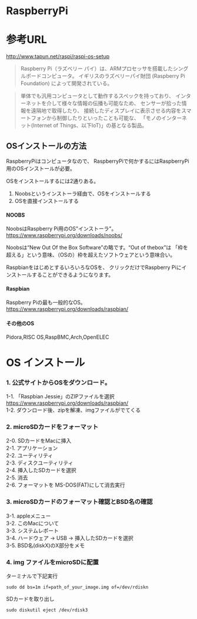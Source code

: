 
# RaspberryPi

# 参考URL

http://www.tapun.net/raspi/raspi-os-setup


>Raspberry Pi（ラズベリー パイ）は、ARMプロセッサを搭載したシングルボードコンピュータ。
>イギリスのラズベリーパイ財団 (Raspberry Pi Foundation) によって開発されている。

>単体でも汎用コンピュータとして動作するスペックを持っており、
>インターネットを介して様々な情報の伝播も可能なため、
>センサーが拾った情報を遠隔地で取得したり、
>接続したディスプレイに表示させる内容をスマートフォンから制御したりといったことも可能な、
>「モノのインターネット(Internet of Things、以下IoT)」の基となる製品。


## OSインストールの方法

RaspberryPiはコンピュータなので、
RaspberryPiで何かするにはRaspberryPi用のOSインストールが必要。

OSをインストールするには2通りある。

1. Noobsというインストーラ経由で、OSをインストールする
2. OSを直接インストールする


#### NOOBS
NoobsはRaspberry Pi用のOS"インストーラ"。 
https://www.raspberrypi.org/downloads/noobs/

Noobsは“New Out Of the Box Software”の略です。“Out of thebox”は
「枠を超える」という意味、（OSの）枠を超えたソフトウェアという意味合い。

RaspbianをはじめとするいろいろなOSを、
クリックだけでRaspberry Piにインストールすることができるようになります。

#### Raspbian
Raspberry Piの最も一般的なOS。
https://www.raspberrypi.org/downloads/raspbian/

#### その他のOS
Pidora,RISC OS,RaspBMC,Arch,OpenELEC


# OS インストール

### 1. 公式サイトからOSをダウンロード。

1-1. 「Raspbian Jessie」のZIPファイルを選択  
https://www.raspberrypi.org/downloads/raspbian/  
1-2. ダウンロード後、zipを解凍、imgファイルがでてくる  

### 2. microSDカードをフォーマット
  
2-0. SDカードをMacに挿入  
2-1. アプリケーション  
2-2. ユーティリティ  
2-3. ディスクユーティリティ  
2-4. 挿入したSDカードを選択  
2-5. 消去  
2-6. フォーマットを MS-DOS(FAT)にして消去実行  

### 3. microSDカードのフォーマット確認とBSD名の確認
3-1. appleメニュー  
3-2. このMacについて  
3-3. システムレポート  
3-4. ハードウェア -> USB -> 挿入したSDカードを選択  
3-5. BSD名(diskX)のX部分をメモ  

### 4. img ファイルをmicroSDに配置

ターミナルで下記実行
```
sudo dd bs=1m if=path_of_your_image.img of=/dev/rdiskn
```

SDカードを取り出し
```
sudo diskutil eject /dev/rdisk3
```










